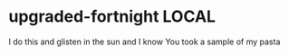 # upgraded-fortnight LOCAL

I do this and glisten in the sun and I know
You took a sample of my pasta
